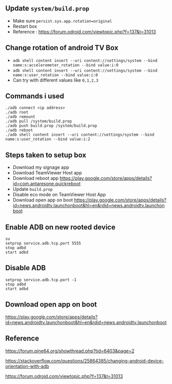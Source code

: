 ## Update `system/build.prop` 

- Make sure `persist.sys.app.rotation=original`
- Restart box 
- Reference : https://forum.odroid.com/viewtopic.php?f=137&t=31013

## Change rotation of android TV Box 
- `adb shell content insert --uri content://settings/system --bind name:s:accelerometer_rotation --bind value:i:0`
-  `adb shell content insert --uri content://settings/system --bind name:s:user_rotation --bind value:i:0`
- Can try with different values like `0,1,2,3`


## Commands i used 
```
./adb connect <ip address>
./adb root
./adb remount
./adb pull /system/build.prop
./adb push build.prop /system/build.prop
./adb reboot
./adb shell content insert --uri content://settings/system --bind name:s:user_rotation --bind value:i:2
```

## Steps taken to setup box 
- Download my signage app 
- Download TeamViewer Host app 
- Download reboot app https://play.google.com/store/apps/details?id=com.antaresone.quickreboot
- Update `build.prop`
- Disable eco mode on TeamViewer Host App 
- Download open app on boot https://play.google.com/store/apps/details?id=news.androidtv.launchonboot&hl=en&rdid=news.androidtv.launchonboot


## Enable ADB on new rooted device 
```
su
setprop service.adb.tcp.port 5555
stop adbd
start adbd
```

## Disable ADB 
```
setprop service.adb.tcp.port -1
stop adbd
start adbd
```

## Download open app on boot 

https://play.google.com/store/apps/details?id=news.androidtv.launchonboot&hl=en&rdid=news.androidtv.launchonboot

## Reference 
https://forum.pine64.org/showthread.php?tid=6403&page=2

https://stackoverflow.com/questions/25864385/changing-android-device-orientation-with-adb

https://forum.odroid.com/viewtopic.php?f=137&t=31013

